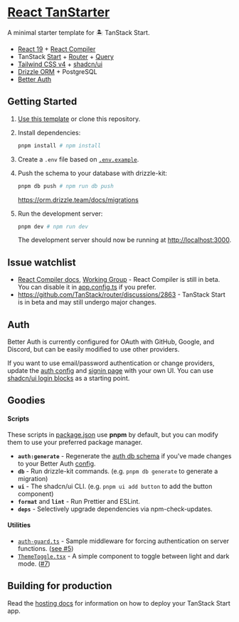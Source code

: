 # [React TanStarter](https://github.com/dotnize/react-tanstarter)

A minimal starter template for 🏝️ TanStack Start.

- [React 19](https://react.dev) + [React Compiler](https://react.dev/learn/react-compiler)
- TanStack [Start](https://tanstack.com/start/latest) + [Router](https://tanstack.com/router/latest) + [Query](https://tanstack.com/query/latest)
- [Tailwind CSS v4](https://tailwindcss.com/) + [shadcn/ui](https://ui.shadcn.com/)
- [Drizzle ORM](https://orm.drizzle.team/) + PostgreSQL
- [Better Auth](https://www.better-auth.com/)

## Getting Started

1. [Use this template](https://github.com/new?template_name=react-tanstarter&template_owner=dotnize) or clone this repository.

2. Install dependencies:

   ```bash
   pnpm install # npm install
   ```

3. Create a `.env` file based on [`.env.example`](./.env.example).

4. Push the schema to your database with drizzle-kit:

   ```bash
   pnpm db push # npm run db push
   ```

   https://orm.drizzle.team/docs/migrations

5. Run the development server:

   ```bash
   pnpm dev # npm run dev
   ```

   The development server should now be running at [http://localhost:3000](http://localhost:3000).

## Issue watchlist

- [React Compiler docs](https://react.dev/learn/react-compiler), [Working Group](https://github.com/reactwg/react-compiler/discussions) - React Compiler is still in beta. You can disable it in [app.config.ts](./app.config.ts#L15) if you prefer.
- https://github.com/TanStack/router/discussions/2863 - TanStack Start is in beta and may still undergo major changes.

## Auth

Better Auth is currently configured for OAuth with GitHub, Google, and Discord, but can be easily modified to use other providers.

If you want to use email/password authentication or change providers, update the [auth config](./src/lib/server/auth.ts#L36) and [signin page](./src/routes/signin.tsx) with your own UI. You can use [shadcn/ui login blocks](https://ui.shadcn.com/blocks/login) as a starting point.

## Goodies

#### Scripts

These scripts in [package.json](./package.json#L5) use **pnpm** by default, but you can modify them to use your preferred package manager.

- **`auth:generate`** - Regenerate the [auth db schema](./src/lib/server/schema/auth.schema.ts) if you've made changes to your Better Auth [config](./src/lib/server/auth.ts).
- **`db`** - Run drizzle-kit commands. (e.g. `pnpm db generate` to generate a migration)
- **`ui`** - The shadcn/ui CLI. (e.g. `pnpm ui add button` to add the button component)
- **`format`** and **`lint`** - Run Prettier and ESLint.
- **`deps`** - Selectively upgrade dependencies via npm-check-updates.

#### Utilities

- [`auth-guard.ts`](./src/lib/middleware/auth-guard.ts) - Sample middleware for forcing authentication on server functions. ([see #5](https://github.com/dotnize/react-tanstarter/issues/5))
- [`ThemeToggle.tsx`](./src/components/ThemeToggle.tsx) - A simple component to toggle between light and dark mode. ([#7](https://github.com/dotnize/react-tanstarter/issues/7))

## Building for production

Read the [hosting docs](https://tanstack.com/start/latest/docs/framework/react/hosting) for information on how to deploy your TanStack Start app.
